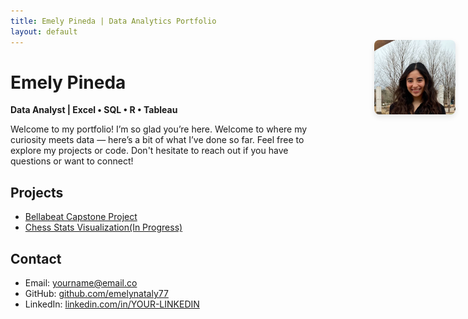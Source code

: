 ```yaml
---
title: Emely Pineda | Data Analytics Portfolio
layout: default
---
```


# Emely Pineda 
**Data Analyst | Excel • SQL • R • Tableau**

<p class="homepage-intro">
  Welcome to my portfolio! I’m so glad you’re here.  
  Welcome to where my curiosity meets data — here’s a bit of what I’ve done so far.
  Feel free to explore my projects or code. Don't hesitate to reach out if you have questions or want to connect!
</p>

## Projects
- [Bellabeat Capstone Project](projects/bellabeat.md)
- [Chess Stats Visualization(In Progress)](projects/chess.md)   
  
## Contact
- Email: yourname@email.co  
- GitHub: [github.com/emelynataly77](https://github.com/emelynataly77)  
- LinkedIn: [linkedin.com/in/YOUR-LINKEDIN](https://linkedin.com/in/YOUR-LINKEDIN)


<div style="position: absolute; top: 120px; right: 20px;">
  <img 
    src="assets/img/practice.png" 
    alt="Profile Picture" 
    style="width: 130px; border-radius: 8px; box-shadow: 0 4px 8px rgba(0,0,0,0.1);">
</div>


